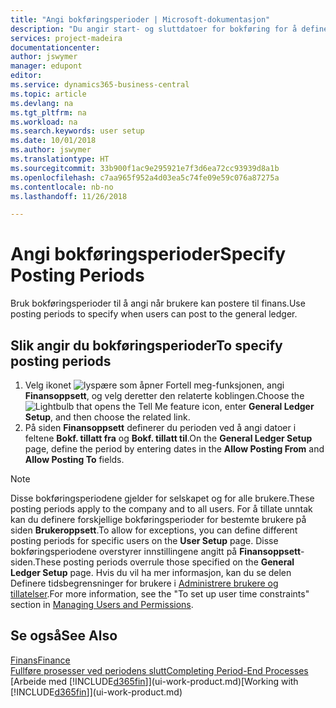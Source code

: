 ```yaml
---
title: "Angi bokføringsperioder | Microsoft-dokumentasjon"
description: "Du angir start- og sluttdatoer for bokføring for å definere når brukere kan bokføre i Finans."
services: project-madeira
documentationcenter: 
author: jswymer
manager: edupont
editor: 
ms.service: dynamics365-business-central
ms.topic: article
ms.devlang: na
ms.tgt_pltfrm: na
ms.workload: na
ms.search.keywords: user setup
ms.date: 10/01/2018
ms.author: jswymer
ms.translationtype: HT
ms.sourcegitcommit: 33b900f1ac9e295921e7f3d6ea72cc93939d8a1b
ms.openlocfilehash: c7aa965f952a4d03ea5c74fe09e59c076a87275a
ms.contentlocale: nb-no
ms.lasthandoff: 11/26/2018

---
```

# <a name="specify-posting-periods"></a><span data-ttu-id="d15e4-103">Angi bokføringsperioder</span><span class="sxs-lookup"><span data-stu-id="d15e4-103">Specify Posting Periods</span></span>
<span data-ttu-id="d15e4-104">Bruk bokføringsperioder til å angi når brukere kan postere til finans.</span><span class="sxs-lookup"><span data-stu-id="d15e4-104">Use posting periods to specify when users can post to the general ledger.</span></span>  

## <a name="to-specify-posting-periods"></a><span data-ttu-id="d15e4-105">Slik angir du bokføringsperioder</span><span class="sxs-lookup"><span data-stu-id="d15e4-105">To specify posting periods</span></span>
1. <span data-ttu-id="d15e4-106">Velg ikonet ![lyspære som åpner Fortell meg-funksjonen](media/ui-search/search_small.png "Fortell hva du vil gjøre"), angi **Finansoppsett**, og velg deretter den relaterte koblingen.</span><span class="sxs-lookup"><span data-stu-id="d15e4-106">Choose the ![Lightbulb that opens the Tell Me feature](media/ui-search/search_small.png "Tell me what you want to do") icon, enter **General Ledger Setup**, and then choose the related link.</span></span>  
2. <span data-ttu-id="d15e4-107">På siden **Finansoppsett** definerer du perioden ved å angi datoer i feltene **Bokf. tillatt fra** og **Bokf. tillatt til**.</span><span class="sxs-lookup"><span data-stu-id="d15e4-107">On the **General Ledger Setup** page, define the period by entering dates in the **Allow Posting From** and **Allow Posting To** fields.</span></span>  

> [!NOTE]  
>   <span data-ttu-id="d15e4-108">Disse bokføringsperiodene gjelder for selskapet og for alle brukere.</span><span class="sxs-lookup"><span data-stu-id="d15e4-108">These posting periods apply to the company and to all users.</span></span> <span data-ttu-id="d15e4-109">For å tillate unntak kan du definere forskjellige bokføringsperioder for bestemte brukere på siden **Brukeroppsett**.</span><span class="sxs-lookup"><span data-stu-id="d15e4-109">To allow for exceptions, you can define different posting periods for specific users on the **User Setup** page.</span></span> <span data-ttu-id="d15e4-110">Disse bokføringsperiodene overstyrer innstillingene angitt på **Finansoppsett**-siden.</span><span class="sxs-lookup"><span data-stu-id="d15e4-110">These posting periods overrule those specified on the **General Ledger Setup** page.</span></span> <span data-ttu-id="d15e4-111">Hvis du vil ha mer informasjon, kan du se delen Definere tidsbegrensninger for brukere i [Administrere brukere og tillatelser](ui-how-users-permissions.md).</span><span class="sxs-lookup"><span data-stu-id="d15e4-111">For more information, see the "To set up user time constraints" section in [Managing Users and Permissions](ui-how-users-permissions.md).</span></span>

## <a name="see-also"></a><span data-ttu-id="d15e4-112">Se også</span><span class="sxs-lookup"><span data-stu-id="d15e4-112">See Also</span></span>
[<span data-ttu-id="d15e4-113">Finans</span><span class="sxs-lookup"><span data-stu-id="d15e4-113">Finance</span></span>](finance.md)  
[<span data-ttu-id="d15e4-114">Fullføre prosesser ved periodens slutt</span><span class="sxs-lookup"><span data-stu-id="d15e4-114">Completing Period-End Processes</span></span>](year-how-complete-period-end-processes.md)  
<span data-ttu-id="d15e4-115">[Arbeide med [!INCLUDE[d365fin](includes/d365fin_md.md)]](ui-work-product.md)</span><span class="sxs-lookup"><span data-stu-id="d15e4-115">[Working with [!INCLUDE[d365fin](includes/d365fin_md.md)]](ui-work-product.md)</span></span>


